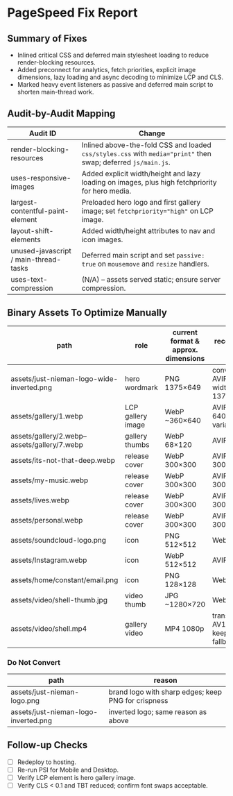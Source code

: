 # PageSpeed Fix Report

## Summary of Fixes
- Inlined critical CSS and deferred main stylesheet loading to reduce render-blocking resources.
- Added preconnect for analytics, fetch priorities, explicit image dimensions, lazy loading and async decoding to minimize LCP and CLS.
- Marked heavy event listeners as passive and deferred main script to shorten main-thread work.

## Audit-by-Audit Mapping
| Audit ID | Change |
| --- | --- |
| render-blocking-resources | Inlined above-the-fold CSS and loaded `css/styles.css` with `media="print"` then swap; deferred `js/main.js`. |
| uses-responsive-images | Added explicit width/height and lazy loading on images, plus high fetchpriority for hero media. |
| largest-contentful-paint-element | Preloaded hero logo and first gallery image; set `fetchpriority="high"` on LCP image. |
| layout-shift-elements | Added width/height attributes to nav and icon images. |
| unused-javascript / main-thread-tasks | Deferred main script and set `passive: true` on `mousemove` and `resize` handlers. |
| uses-text-compression | (N/A) – assets served static; ensure server compression. |

## Binary Assets To Optimize Manually
| path | role | current format & approx. dimensions | recommended target | suggested quality | est. savings |
| --- | --- | --- | --- | --- | --- |
| assets/just-nieman-logo-wide-inverted.png | hero wordmark | PNG 1375×649 | convert to AVIF/WebP at widths 1375,1024,512 | AVIF cq=28 | ~60% |
| assets/gallery/1.webp | LCP gallery image | WebP ~360×640 | AVIF 640w,320w variants | AVIF cq=30 | ~30% |
| assets/gallery/2.webp–assets/gallery/7.webp | gallery thumbs | WebP 68×120 | AVIF 120w | AVIF cq=30 | ~20% |
| assets/its-not-that-deep.webp | release cover | WebP 300×300 | AVIF 300w,150w | AVIF cq=30 | ~25% |
| assets/my-music.webp | release cover | WebP 300×300 | AVIF 300w,150w | AVIF cq=30 | ~25% |
| assets/lives.webp | release cover | WebP 300×300 | AVIF 300w,150w | AVIF cq=30 | ~25% |
| assets/personal.webp | release cover | WebP 300×300 | AVIF 300w,150w | AVIF cq=30 | ~25% |
| assets/soundcloud-logo.png | icon | PNG 512×512 | WebP 64w | WebP q=82 | ~70% |
| assets/Instagram.webp | icon | WebP 512×512 | AVIF 64w | AVIF cq=30 | ~30% |
| assets/home/constant/email.png | icon | PNG 128×128 | WebP 48w | WebP q=82 | ~50% |
| assets/video/shell-thumb.jpg | video thumb | JPG ~1280×720 | WebP 720w | WebP q=82 | ~40% |
| assets/video/shell.mp4 | gallery video | MP4 1080p | transcode to AV1/WebM; keep MP4 fallback | webm cq=30 | ~35% |

### Do Not Convert
| path | reason |
| --- | --- |
| assets/just-nieman-logo.png | brand logo with sharp edges; keep PNG for crispness |
| assets/just-nieman-logo-inverted.png | inverted logo; same reason as above |

## Follow-up Checks
- [ ] Redeploy to hosting.
- [ ] Re-run PSI for Mobile and Desktop.
- [ ] Verify LCP element is hero gallery image.
- [ ] Verify CLS < 0.1 and TBT reduced; confirm font swaps acceptable.
